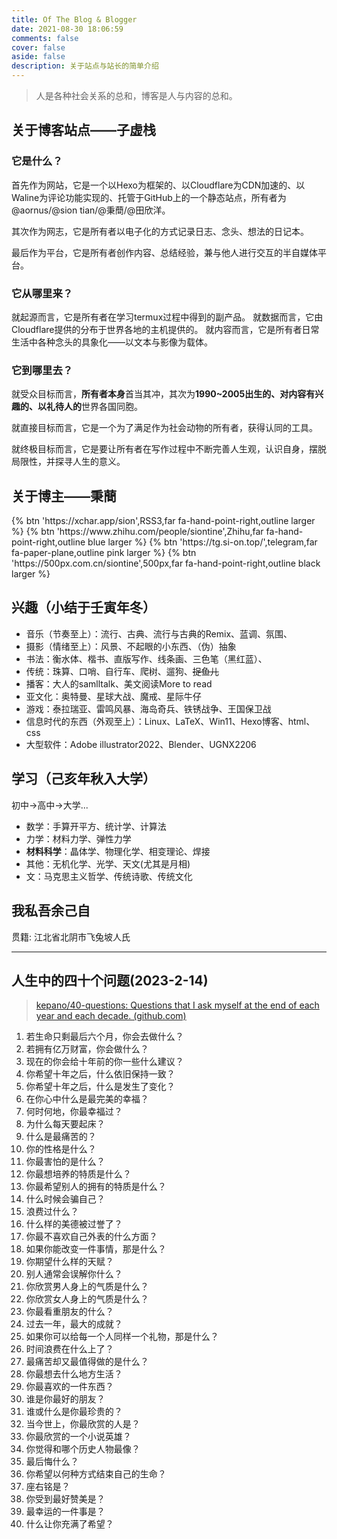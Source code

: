 ```yaml
---
title: Of The Blog & Blogger
date: 2021-08-30 18:06:59
comments: false
cover: false
aside: false
description: 关于站点与站长的简单介绍
---
```


> 人是各种社会关系的总和，博客是人与内容的总和。

## 关于博客站点——子虚栈
### 它是什么？
首先作为网站，它是一个以Hexo为框架的、以Cloudflare为CDN加速的、以Waline为评论功能实现的、托管于GitHub上的一个静态站点，所有者为@aornus/@sion tian/@秉蕳/@田欣洋。

其次作为网志，它是所有者以电子化的方式记录日志、念头、想法的日记本。

最后作为平台，它是所有者创作内容、总结经验，兼与他人进行交互的半自媒体平台。

### 它从哪里来？
就起源而言，它是所有者在学习termux过程中得到的副产品。
就数据而言，它由Cloudflare提供的分布于世界各地的主机提供的。
就内容而言，它是所有者日常生活中各种念头的具象化——以文本与影像为载体。
### 它到哪里去？
就受众目标而言，**所有者本身**首当其冲，其次为**1990~2005出生的、对内容有兴趣的、以礼待人的**世界各国同胞。

就直接目标而言，它是一个为了满足作为社会动物的所有者，获得认同的工具。

就终极目标而言，它是要让所有者在写作过程中不断完善人生观，认识自身，摆脱局限性，并探寻人生的意义。


## 关于博主——秉蕳

<div class="btn-center">
{% btn 'https://xchar.app/sion',RSS3,far fa-hand-point-right,outline larger %}
{% btn 'https://www.zhihu.com/people/siontine',Zhihu,far fa-hand-point-right,outline blue larger %}
{% btn 'https://tg.si-on.top/',telegram,far fa-paper-plane,outline pink larger %}
{% btn 'https://500px.com.cn/siontine',500px,far fa-hand-point-right,outline black larger %}
</div>

## 兴趣（小结于壬寅年冬）
* 音乐（节奏至上）：流行、古典、流行与古典的Remix、蓝调、氛围、
* 摄影（情绪至上）：风景、不起眼的小东西、（伪）抽象
* 书法：衡水体、楷书、直版写作、线条画、三色笔（黑红蓝）、
* 传统：珠算、口哨、自行车、爬树、遛狗、~~捉鱼儿~~
* 播客：大人的samlltalk、美文阅读More to read
* 亚文化：奥特曼、星球大战、魔戒、星际牛仔
* 游戏：泰拉瑞亚、雷鸣风暴、海岛奇兵、铁锈战争、王国保卫战
* 信息时代的东西（外观至上）：Linux、LaTeX、Win11、Hexo博客、html、css
* 大型软件：Adobe illustrator2022、Blender、UGNX2206
## 学习（己亥年秋入大学）
初中->高中->大学...
* 数学：手算开平方、统计学、计算法
* 力学：材料力学、弹性力学
* **材料科学**：晶体学、物理化学、相变理论、焊接
* 其他：无机化学、光学、天文(尤其是月相)
* 文：马克思主义哲学、传统诗歌、传统文化

## 我私吾余己自
贯籍: 江北省北阴市飞兔坡人氏


<!-- 
阁主不知何许人也，亦不详其姓字。常以西昂自称，因以为名焉。木讷好学，涉猎宽泛。天文、声乐、绘素、摄像、诗文，皆能晓知一二，却不甚解。欲为博学之士，类达芬奇之属，常于僻静处慷慨言志，又多为繁琐事摇摆，碌碌然缓缓趋近。术业专攻材料之学，善桥联关系于异同，或将有所作为。
好远游，然不可常得。故常耍玩近郊，或徐行，或骑车，觅未知之境，观非常之景，专好行殊途以归。或见诸山林俊美，流雾霞光，往往欣欣然喜不自胜。
少不更事，常为新奇技术所迷。曾为黑莓Priv优化、系统重装而接触Linux，继而有志建站，期年之后，建成部落阁**基地**一座。后常著文章于阁中以自娱，颇示己志。忘怀得失，以此自终。
-->
----

<!-- 唯一可以让人进步的就是深刻的自我剖析与自我批评
2020-2-29[^1] 关于内心的批评
现在好似拔出土的豆芽-头不着天，根不着地。追名则必逐利，逐利者，我所深恶痛绝者。然此刻细察内心，竟犹犹豫豫，似多有沾染。近来心无力，想改变却不能，不想放弃挣扎，心中却有个念头在背后操控，让赤心失却挣扎之欲望，悲哉！惶哉！吾所向往之内心，竟然只存于想象之中、表层之中乎？然深层之心却已被侵蚀腐化，那侵蚀过的心：为保持虚荣，而让表层的心尽做些虚伪堂皇的事（所暗指者，社交也）。悲哉！惶哉！决计不可为欲望所支配，沦落到内心泥泞的荒野之中！非当头棒喝不可除净虚伪追名之戾气也！ 
2020-3-1 彻底的反面自我批评
吾所乐者，实乃展现我小小成就予众人以观，以求众人赞之、喝彩之。浮沉于虚幻的泡沫（所谓游戏、电影之属也），借一电脑，两手机，盯住荧屏，死死苦想以求哗众之言语，至死方休！迷茫，不满足于行走在这条平凡之路上，总想去人之所未至之处，自以为所知甚为博广。骄傲，为一点小事就沾沾自喜；懦弱，为一点小事就垂头丧气。
汝！宇宙之污秽！人类之败品！无有坚持之品性，一昧的拿来，把别人的成果东拼西凑，凑出个四不像来哗众取宠。卑劣的Loser！汝会个甚么？最擅长之事唯有**欺骗自己**而已。
[^1]:也是人生第一次装上linux系统(Deepin 15)的一天
-->



## 人生中的四十个问题(2023-2-14)

> [kepano/40-questions: Questions that I ask myself at the end of each year and each decade. (github.com)](https://github.com/kepano/40-questions)

1.  若生命只剩最后六个月，你会去做什么？
2.  若拥有亿万财富，你会做什么？
3.  现在的你会给十年前的你一些什么建议？
4.  你希望十年之后，什么依旧保持一致？
5.  你希望十年之后，什么是发生了变化？
6.  在你心中什么是最完美的幸福？
7.  何时何地，你最幸福过？
8.  为什么每天要起床？
9.  什么是最痛苦的？
10. 你的性格是什么？
11. 你最害怕的是什么？
12. 你最想培养的特质是什么？
13. 你最希望别人的拥有的特质是什么？
14. 什么时候会骗自己？
15. 浪费过什么？
16. 什么样的美德被过誉了？
17. 你最不喜欢自己外表的什么方面？
18. 如果你能改变一件事情，那是什么？
19. 你期望什么样的天赋？
20. 别人通常会误解你什么？
21. 你欣赏男人身上的气质是什么？
22. 你欣赏女人身上的气质是什么？
23. 你最看重朋友的什么？
24. 过去一年，最大的成就？
25. 如果你可以给每一个人同样一个礼物，那是什么？
26. 时间浪费在什么上了？
27. 最痛苦却又最值得做的是什么？
28. 你最想去什么地方生活？
29. 你最喜欢的一件东西？
30. 谁是你最好的朋友？
31. 谁或什么是你最珍贵的？
32. 当今世上，你最欣赏的人是？
33. 你最欣赏的一个小说英雄？
34. 你觉得和哪个历史人物最像？
35. 最后悔什么？
36. 你希望以何种方式结束自己的生命？
37. 座右铭是？
38. 你受到最好赞美是？
39. 最幸运的一件事是？
40. 什么让你充满了希望？